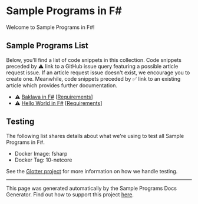 # Sample Programs in F#

Welcome to Sample Programs in F#!

## Sample Programs List

Below, you'll find a list of code snippets in this collection.
Code snippets preceded by :warning: link to a GitHub 
issue query featuring a possible article request issue. If an article request issue 
doesn't exist, we encourage you to create one. Meanwhile, code snippets preceded 
by :white_check_mark: link to an existing article which provides further documentation.

- :warning: [Baklava in F#](https://github.com//TheRenegadeCoder/sample-programs-website/issues?utf8=%E2%9C%93&q=is%3Aissue+is%3Aopen+baklava+f-sharp) [[Requirements](https://sample-programs.therenegadecoder.com/projects/baklava)]
- :warning: [Hello World in F#](https://github.com//TheRenegadeCoder/sample-programs-website/issues?utf8=%E2%9C%93&q=is%3Aissue+is%3Aopen+hello+world+f-sharp) [[Requirements](https://sample-programs.therenegadecoder.com/projects/hello-world)]

## Testing
The following list shares details about what we're using to test all Sample Programs in 
F#.
        
- Docker Image: fsharp
- Docker Tag: 10-netcore

See the [Glotter project](https://github.com/auroq/glotter) for more information on how we handle testing. 

---
This page was generated automatically by the Sample Programs Docs Generator. 
Find out how to support this project [here](https://github.com/TheRenegadeCoder/sample-programs-docs-generator).